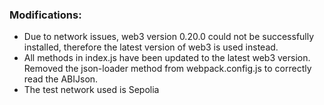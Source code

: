 ### Modifications:

* Due to network issues, web3 version 0.20.0 could not be successfully installed, therefore the latest version of web3 is used instead. 
* All methods in index.js have been updated to the latest web3 version. Removed the json-loader method from webpack.config.js to correctly read the ABIJson.
*  The test network used is Sepolia
